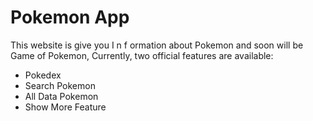 # Pokemon App

This website is give you I n f ormation about Pokemon and soon will be Game of Pokemon,
Currently, two official features are available:

- Pokedex
- Search Pokemon
- All Data Pokemon
- Show More Feature
